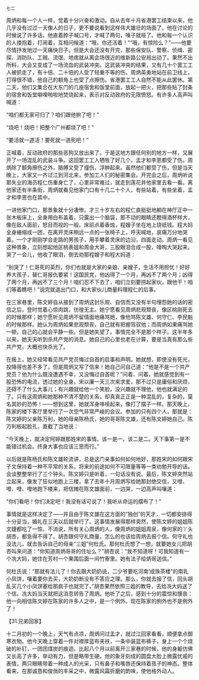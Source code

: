     七二 

   周炳和每一个人一样，觉着十分兴奋和激动。自从去年十月省港罢工结束以来，他几乎没有过过一天像人的日子，更不要说看到这样伟大雄壮的场面了。他在讨论的时候说了许多话。他直着脖子喊口号，才喊了两句，嗓子就哑了。他和每一个认识的人搂抱着，打闹着，互相问候道：“哦，你还活着！”“哦，有惊险么？”——他要尽情抒发地过一天痛快日子。但是大会还没有开完，那些保安队、警察、侦缉、密探、消防队、工贼、流氓、地痞就从离会场很近的维新路公安局出动了。果然不出所料，大会又变成了一场流血的武装冲突。这武装冲突的结果，又有几十个罢工工人被抓走了，有十倍、二十倍的人受了轻重不等的伤。周炳英勇地站在前卫线上，打得很不错，他自己的额角上也受了点擦伤。省港罢工工人自然不能从此罢休。第二天，他们又集合在大东门的几座宿舍和饭堂前面，放起一把火，把那些贴了封条的宿舍和饭堂噼哩啪啦地焚烧起来，表示对反动政府的无限愤怒。有许多人高声叫喊道：

   “咱们都无家可归了？咱们跟他拚了吧！”

   “烧吧！烧吧！把整个广州都烧了吧！”

   “要活就一道活！要死就一道死吧！”

   正喊着，反动政府的那些恶狗又放出来了。于是这地方跟任何别的地方一样，又展开了一场混乱的武装斗争。这回罢工工人牺牲了好几个。孟才和李恩都受了伤。周炳除了额角擦伤之外，胳膊又受了撞伤，浮肿起来。虽然他们都受了伤，但是当天晚上，大家又一齐过江到河北来，参加工人们的秘密集会。开完会之后，周炳听说那失业的海员程仁伤重身亡了，心里非常难过，就走到莲花井他家里去看一看。离他家还有半条街，周炳就看见他家门口有十几二十个人，有些站着，有些坐着，孟才和李恩也在其中。

   一进他家门口，那景象就十分凄惨。才三十岁左右的程仁直挺挺地躺在神厅正中一张木板床上，全身用白布盖着，只露出一个脑袋，那不动的眼睛还瞪得酒杯样大，像在敌人面前，怒目而视的一般。床前点着香烛，程嫂子坐在地上烧纸钱。程大妈全身蜷缩成一团，在离开灵床稍远一点的一张椅子上，呼天喊地，哀痛万分地哭着。一个才刚刚学会走路的男孩子，用手攀着灵床的边沿，四面走动。周炳一看见这种景象，立刻想起他区桃表姐和周金大哥，三股眼泪合成一股，嚎啕大哭起来。哭了一会儿，他收了眼泪，倒去劝那程嫂子和程大妈道：

   “别哭了！仁哥死的英烈，你们也就是大家的亲娘、亲嫂子，生活不用担忧！好好养大孩子，替仁哥报仇要紧！这国民党，他凶得了一个月，再凶不了两个月；凶得了两个月，再凶不了三个月！咱们忍不下去了，咱们立刻要捞起家伙，跟他干！咱们等着瞧吧！”说完就退出门口，和大家伙儿商量料理程仁的后事。

   在三家巷里，陈文婷自从接到了周炳这封乐观、自信而又没有半句埋怨她的话的密信之后，登时觉着心惊肉跳，彷徨无主。她宁愿看见周炳悲观颓丧，像区桃刚死去的时候那样；她宁愿听见周炳不留情面地痛骂她，像他骂陈文雄、何守仁、李民魁的时候那样。她认为周炳如果悲观颓丧，自己就有把握驾驭他；而周炳如果痛骂她一顿，自己的心就会平静一些。但是她失望了。事情完全不是那个样子。这半年多以来，她天天听到杀共产党的消息。她自己的心里也老在计算，要是当真有那么些共产党，大概也快杀光了。

   在报上，她又经常看见共产党员悔过自首的启事和声明。她就想，即使没有死光，投降得也差不多了。但是周炳又写了信来！她自己问自己道：“他是不是一个共产党员？他为什么既没遭遇不幸，又没悔过自首呢？”问着、问着，她就感觉到有一股恐怖的电流，透过她的全身。宋以廉一天三次来求爱，那不过只是庸俗和厌烦，还碍不了什么大事儿；有兴趣就给他一个笑脸，没兴趣就不理他，他也就满足的了。只有这周炳和她那种不清不楚的关系，却真真正正是一种混乱的，复杂的，莫名其妙的恐怖！——想到这里，她就浑身哆嗦起来，像打了摆子一样。那天晚上，陈家的楼下客厅里举行了一次空气非常严峻的会议。参加的只有四个人，那就是：陈文婷的父亲陈万利，她的母亲陈杨氏，她的哥哥陈文雄，还有陈文婷她自己。陈万利板起脸孔，直截了当地说：

   “今天晚上，就决定阿婷跟那姓宋的事情。该一是一，该二是二。天下事第一是不能错过机会。终身大事也应该三思而行。”

   以后就是陈杨氏和陈文雄轮流讲，总是这门亲事如何如何地好，那姓宋的如何跟宋子文保持着一种不平常的关系，将来的前途如何不可限量等等一类劝勉开导的话。会谈整整举行了三个钟头。陈文婷只是听着，一句话没有说。最后，陈文婷突然站立起来，像发了狂似地跑上三楼，拿了去年十月周炳写给她那封绝交信，又噔、噔、噔、噔地跑下楼来，把信摊在陈文雄面前，一边哭，一边高声叫嚷道：

   “你们看吧！你们决定吧！我没有话可说了！我听从命运的摆布了！”

   事情就是这样决定了——并且由于陈文雄在这方面的“独创”的天才，一切都安排得十分妥当，婚礼在三天以后就举行了。这事情发展得那样突然，使陈文婷的姐姐陈文婕都吃了一惊。不消说，所有关心周炳的人，像周炳的姐姐周泉，像何家的丫头胡杏，都急得不得了。胡杏跟何守礼商量，怎么的也该给周炳去报个信。何守礼也没法儿，就去告诉自己的母亲“三姐”何杜氏。那何杜氏想了一想，就要她女儿把胡杏叫来问道：“你知道周炳哥哥的住址么？”胡杏说：“我不知道呀！可我知道有一个冼大妈，她住在芳村一个果围后面一间竹寮里。她有法子给炳哥送信。”

   何杜氏说：“那就有法儿了！你去跟大奶奶说，二少爷要吃河南‘成珠茶楼”的南乳小凤饼，嚷着要你去买，大奶奶断没有不答应之理。那么，你就去报了信，回头胡乱买几个小凤饼塞给那疯子也就完了。”胡杏果然依照三姐的教导，去给冼大妈送了个信。冼大妈当天就把这消息转告了周炳。他听了之后，感到十分的震惊和懊丧：他一向相信陈文婷在陈家的许多人之中，是一个例外。现在陈家的例外也不是例外了！

   【31.兄弟回家】

   十二月初的一个晚上，天气有点凉，周炳问过孟才，就过江回家看看，顺便拿点御寒衣物。他今天晚上穿着一件对襟厚蓝布夹袄，一条中装蓝布裤子，身上一个个烧破的补钉，一团团煤炭的痕迹。比起八个月以前离开三家巷的时候，他的身躯仿佛又长高了许多，举动有力，但是略带生硬。他的象牙刻成的圆盘大脸上微露忧戚的表情，两只眼睛带着一种成人的光采，只有鼻子和嘴唇还保持着孩子的神态。整体看来，在那诚恳和俊俏的丰采之中，微露风霜折磨的韵味，使他格外动人。

